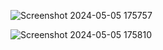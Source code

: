 ![Screenshot 2024-05-05 175757](https://github.com/shanshee/Flash_Card_App/assets/135793255/410d13bd-a946-4241-82c8-9673c769e542)

![Screenshot 2024-05-05 175810](https://github.com/shanshee/Flash_Card_App/assets/135793255/6ea1f218-5672-44d5-a39f-6a0a7d859288)

